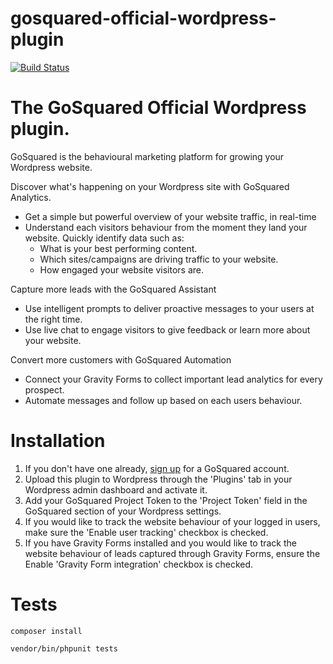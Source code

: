 # gosquared-official-wordpress-plugin
[![Build Status](https://travis-ci.org/gosquared/gosquared-official-wordpress.svg?branch=master)](https://travis-ci.org/gosquared/gosquared-official-wordpress.svg?branch=master)

# The GoSquared Official Wordpress plugin.

GoSquared is the behavioural marketing platform for growing your Wordpress website.

Discover what's happening on your Wordpress site with GoSquared Analytics.
  - Get a simple but powerful overview of your website traffic, in real-time
  - Understand each visitors behaviour from the moment they land your website.  Quickly identify data such as:
    - What is your best performing content.
    - Which sites/campaigns are driving traffic to your website.
    - How engaged your website visitors are.

Capture more leads with the GoSquared Assistant
  - Use intelligent prompts to deliver proactive messages to your users at the right time.
  - Use live chat to engage visitors to give feedback or learn more about your website.

Convert more customers with GoSquared Automation
  - Connect your Gravity Forms to collect important lead analytics for every prospect.
  - Automate messages and follow up based on each users behaviour.

# Installation

1. If you don't have one already, [sign up](http://www.gosquared.com/join/wordpress) for a GoSquared account.
2. Upload this plugin to Wordpress through the 'Plugins' tab in your Wordpress admin dashboard and activate it.
3. Add your GoSquared Project Token to the 'Project Token' field in the GoSquared section of your Wordpress settings.
4. If you would like to track the website behaviour of your logged in users, make sure the 'Enable user tracking' checkbox is checked.
5. If you have Gravity Forms installed and you would like to track the website behaviour of leads captured through Gravity Forms,  ensure the Enable 'Gravity Form integration' checkbox is checked.

# Tests

```composer install```

```vendor/bin/phpunit tests```
